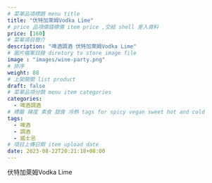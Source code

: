 ```yaml
---
# 菜單品項標題 menu title 
title: "伏特加萊姆Vodka Lime"
# price 品項價錢標價 item price ,交給 shell 差入資料
price: [160] 
# 菜單項目簡介 
description: "啤酒調酒 伏特加萊姆Vodka Lime"
# 圖片檔案目錄 diretory to store image file
image : "images/wine-party.png"
# 排序
weight: 88 
# 上架開關 list product 
draft: false
# 菜單品項分類 menu item categories 
categories:
  - 啤酒調酒 
# 標籤 辣度 素食 甜食 冷熱 tags for spicy vegan sweet hot and cold 
tags:
  - 啤酒
  - 調酒 
  - 威士忌
# 項目上傳日期 item upload date 
date: 2023-08-22T20:21:18+08:00
---
```


 伏特加萊姆Vodka Lime
